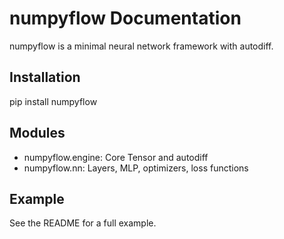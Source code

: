 # numpyflow Documentation

numpyflow is a minimal neural network framework with autodiff.

## Installation

pip install numpyflow

## Modules

- numpyflow.engine: Core Tensor and autodiff
- numpyflow.nn: Layers, MLP, optimizers, loss functions

## Example

See the README for a full example.
